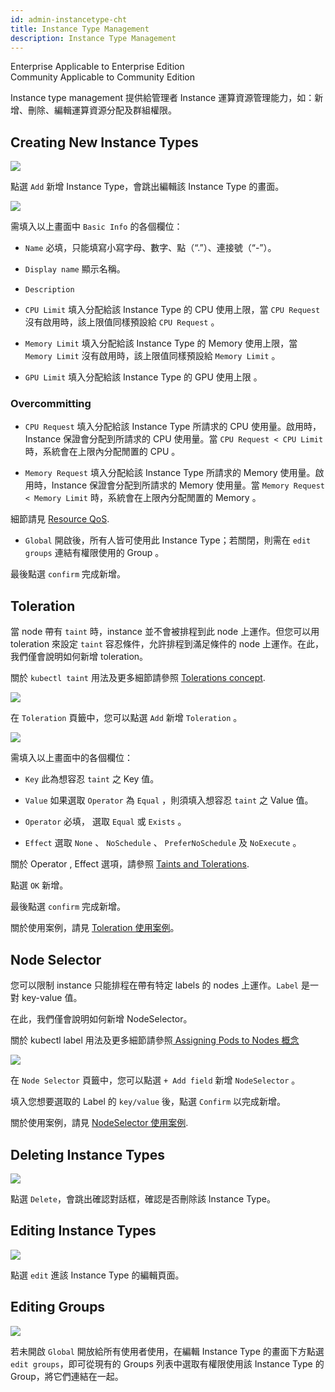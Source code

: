 ```yaml
---
id: admin-instancetype-cht
title: Instance Type Management
description: Instance Type Management
---
```

<div class="label-sect">
  <div class="ee-only tooltip">Enterprise
    <span class="tooltiptext">Applicable to Enterprise Edition</span>
  </div>
  <div class="ce-only tooltip">Community
    <span class="tooltiptext">Applicable to Community Edition</span>
  </div>
</div>

Instance type management 提供給管理者 Instance 運算資源管理能力，如：新增、刪除、編輯運算資源分配及群組權限。

## Creating New Instance Types

![](assets/instancetype_3_v26.png)

點選 `Add` 新增 Instance Type，會跳出編輯該 Instance Type 的畫面。

![](assets/admin_inst_v26.png)

需填入以上畫面中 `Basic Info` 的各個欄位：

+ `Name` 必填，只能填寫小寫字母、數字、點（“.”）、連接號（“-”）。

+ `Display name` 顯示名稱。

+ `Description`

+ `CPU Limit` 填入分配給該 Instance Type 的 CPU 使用上限，當 `CPU Request` 沒有啟用時，該上限值同樣預設給 `CPU Request` 。

+ `Memory Limit` 填入分配給該 Instance Type 的 Memory 使用上限，當 `Memory Limit` 沒有啟用時，該上限值同樣預設給 `Memory Limit` 。

+ `GPU Limit` 填入分配給該 Instance Type 的 GPU 使用上限 。

### Overcommitting

+ `CPU Request` 填入分配給該 Instance Type 所請求的 CPU 使用量。啟用時，Instance 保證會分配到所請求的 CPU 使用量。當 `CPU Request < CPU Limit` 時，系統會在上限內分配閒置的 CPU 。

+ `Memory Request` 填入分配給該 Instance Type 所請求的 Memory 使用量。啟用時，Instance 保證會分配到所請求的 Memory 使用量。當 `Memory Request < Memory Limit` 時，系統會在上限內分配閒置的 Memory 。

細節請見 [Resource QoS](https://github.com/kubernetes/community/blob/master/contributors/design-proposals/node/resource-qos.md#resource-quality-of-service-in-kubernetes).

+ `Global`  開啟後，所有人皆可使用此 Instance Type；若關閉，則需在 `edit groups` 連結有權限使用的 Group 。

最後點選 `confirm` 完成新增。

## Toleration

當 node 帶有 `taint` 時，instance 並不會被排程到此 node 上運作。但您可以用 toleration 來設定 `taint` 容忍條件，允許排程到滿足條件的 node 上運作。在此，我們僅會說明如何新增 toleration。

關於 `kubectl taint` 用法及更多細節請參照 [Tolerations concept](https://kubernetes.io/docs/concepts/configuration/taint-and-toleration/).

![](assets/instance_type_toleration0_v26.png)

在 `Toleration` 頁籤中，您可以點選 `Add` 新增 `Toleration` 。

![](assets/instance_type_toleration1_v26.png)

需填入以上畫面中的各個欄位：

+ `Key` 此為想容忍 `taint` 之 Key 值。

+ `Value` 如果選取 `Operator` 為 `Equal` ，則須填入想容忍 `taint` 之 Value 值。

+ `Operator` 必填， 選取  `Equal` 或 `Exists` 。

+ `Effect` 選取 `None` 、 `NoSchedule` 、 `PreferNoSchedule` 及 `NoExecute` 。

關於 Operator , Effect 選項，請參照 [Taints and Tolerations](https://kubernetes.io/docs/concepts/configuration/taint-and-toleration/).

點選 `OK` 新增。

最後點選 `confirm` 完成新增。

關於使用案例，請見 [Toleration 使用案例](usecase-toleration-cht)。

## Node Selector

您可以限制 instance 只能排程在帶有特定 labels 的 nodes 上運作。`Label` 是一對 key-value 值。

在此，我們僅會說明如何新增 NodeSelector。

關於 kubectl label 用法及更多細節請參照[ Assigning Pods to Nodes 概念](https://kubernetes.io/docs/concepts/configuration/assign-pod-node/)

![](assets/instance_type_nodeselector_v26.png)

在 `Node Selector` 頁籤中，您可以點選 `+ Add field` 新增 `NodeSelector` 。

填入您想要選取的 Label 的 `key/value` 後，點選 `Confirm` 以完成新增。

關於使用案例，請見 [NodeSelector 使用案例](usecase-nodeselector-cht).

## Deleting Instance Types

![](assets/actions.png)

點選 `Delete`，會跳出確認對話框，確認是否刪除該 Instance Type。

## Editing Instance Types

![](assets/actions.png)

點選 `edit` 進該 Instance Type 的編輯頁面。

## Editing Groups

![](assets/edit_groups.png)

若未開啟 `Global` 開放給所有使用者使用，在編輯 Instance Type 的畫面下方點選`edit groups`，即可從現有的 Groups 列表中選取有權限使用該 Instance Type 的 Group，將它們連結在一起。
